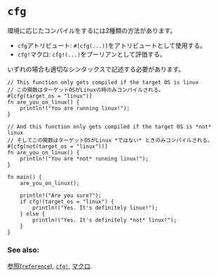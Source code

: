 # `cfg`

<!--
Conditional compilation is possible through two different operators:
-->
環境に応じたコンパイルをするには2種類の方法があります。

<!--
* the `cfg` attribute: `#[cfg(...)]` in attribute position
* the `cfg!` macro: `cfg!(...)` in boolean expressions
-->
* `cfg`アトリビュート: `#[cfg(...)]`をアトリビュートとして使用する。
* `cfg!`マクロ: `cfg!(...)`をブーリアンとして評価する。

<!--
Both utilize identical argument syntax.
-->
いずれの場合も適切なシンタックスで記述する必要があります。

```rust,editable
// This function only gets compiled if the target OS is linux
// この関数はターゲットOSがLinuxの時のみコンパイルされる。
#[cfg(target_os = "linux")]
fn are_you_on_linux() {
    println!("You are running linux!");
}

// And this function only gets compiled if the target OS is *not* linux
// そしてこの関数はターゲットOSがLinux *ではない* ときのみコンパイルされる。
#[cfg(not(target_os = "linux"))]
fn are_you_on_linux() {
    println!("You are *not* running linux!");
}

fn main() {
    are_you_on_linux();
    
    println!("Are you sure?");
    if cfg!(target_os = "linux") {
        println!("Yes. It's definitely linux!");
    } else {
        println!("Yes. It's definitely *not* linux!");
    }
}
```

### See also:

<!--
[the reference][ref], [`cfg!`][cfg], and [macros][macros].
-->
[参照(`reference`)][ref], [`cfg!`][cfg], [マクロ][macros].

[cfg]: https://doc.rust-lang.org/std/macro.cfg!.html
[macros]: ../macros.md
[ref]: https://doc.rust-lang.org/reference/attributes.html#conditional-compilation
